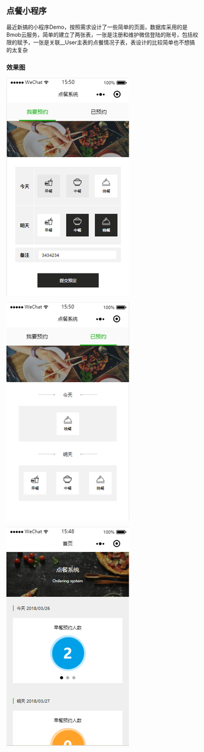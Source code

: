 ## 点餐小程序

最近新搞的小程序Demo，按照需求设计了一些简单的页面，数据库采用的是Bmob云服务，简单的建立了两张表，一张是注册和维护微信登陆的账号，包括权限的赋予，一张是关联__User主表的点餐情况子表，表设计的比较简单也不想搞的太复杂

### 效果图

![img](./images/v2.png)

![img](./images/v3.png)

![img](./images/v1.png)
